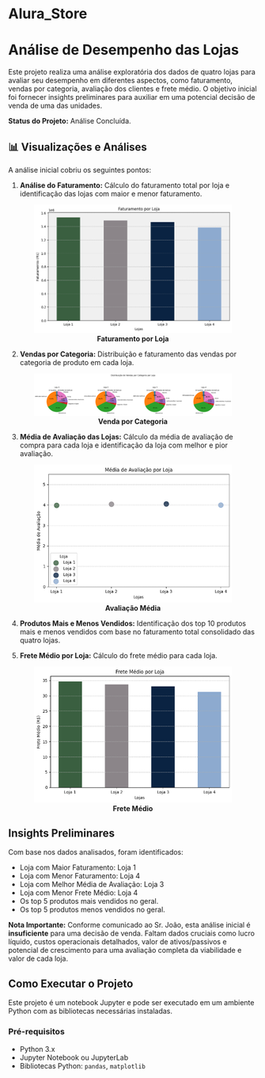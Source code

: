 # Alura_Store
# Análise de Desempenho das Lojas

Este projeto realiza uma análise exploratória dos dados de quatro lojas para avaliar seu desempenho em diferentes aspectos, como faturamento, vendas por categoria, avaliação dos clientes e frete médio. O objetivo inicial foi fornecer insights preliminares para auxiliar em uma potencial decisão de venda de uma das unidades.

**Status do Projeto:** Análise Concluída.

## 📊 Visualizações e Análises

A análise inicial cobriu os seguintes pontos:

1.  **Análise do Faturamento:** Cálculo do faturamento total por loja e identificação das lojas com maior e menor faturamento.

<p align="center">
  <img src="https://github.com/Artemisa1992/Alura_Store/raw/main/Faturamento_lojas.png" alt="Faturamento Lojas" width="400"/>
  <br>
  <strong>Faturamento por Loja</strong>
</p>

2.  **Vendas por Categoria:** Distribuição e faturamento das vendas por categoria de produto em cada loja.

<p align="center">
  <img src="https://github.com/Artemisa1992/Alura_Store/raw/main/venda_categoria.png" alt="Venda por Categoria" width="400"/>
  <br>
  <strong>Venda por Categoria</strong>
</p> 

3.  **Média de Avaliação das Lojas:** Cálculo da média de avaliação de compra para cada loja e identificação da loja com melhor e pior avaliação.

<p align="center">
  <img src="https://github.com/Artemisa1992/Alura_Store/raw/main/avaliacao_media.png" alt="Avaliação Média" width="400"/>
  <br>
  <strong>Avaliação Média</strong>
</p>

4.  **Produtos Mais e Menos Vendidos:** Identificação dos top 10 produtos mais e menos vendidos com base no faturamento total consolidado das quatro lojas.

5.  **Frete Médio por Loja:** Cálculo do frete médio para cada loja.

 <p align="center">
  <img src="https://github.com/Artemisa1992/Alura_Store/raw/main/Frete_medio.png" alt="Frete Médio" width="400"/>
  <br>
  <strong>Frete Médio</strong>
</p> 

## Insights Preliminares

Com base nos dados analisados, foram identificados:

*   Loja com Maior Faturamento: Loja 1
*   Loja com Menor Faturamento: Loja 4
*   Loja com Melhor Média de Avaliação: Loja 3
*   Loja com Menor Frete Médio: Loja 4
*   Os top 5 produtos mais vendidos no geral.
*   Os top 5 produtos menos vendidos no geral.

**Nota Importante:** Conforme comunicado ao Sr. João, esta análise inicial é **insuficiente** para uma decisão de venda. Faltam dados cruciais como lucro líquido, custos operacionais detalhados, valor de ativos/passivos e potencial de crescimento para uma avaliação completa da viabilidade e valor de cada loja.

## Como Executar o Projeto

Este projeto é um notebook Jupyter e pode ser executado em um ambiente Python com as bibliotecas necessárias instaladas.

### Pré-requisitos

*   Python 3.x
*   Jupyter Notebook ou JupyterLab
*   Bibliotecas Python: `pandas`, `matplotlib`












